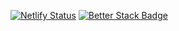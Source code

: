 [![Netlify Status](https://api.netlify.com/api/v1/badges/14e58016-8f24-43f2-86f0-c253e87f8e69/deploy-status)](https://app.netlify.com/sites/wahr/deploys)
[![Better Stack Badge](https://uptime.betterstack.com/status-badges/v1/monitor/1pw48.svg)](https://uptime.betterstack.com/?utm_source=status_badge)

